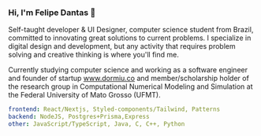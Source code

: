 ### Hi, I'm Felipe Dantas 👋

Self-taught developer & UI Designer, computer science student from Brazil, committed to innovating great solutions to current problems. I specialize in digital design and development, but any activity that requires problem solving and creative thinking is where you'll find me.

Currently studying computer science and working as a software engineer and founder of startup <a href="https://www.dormiu.co">www.dormiu.co</a> and member/scholarship holder of the research group in Computational Numerical Modeling and Simulation at the Federal University of Mato Grosso (UFMT).

```yaml
frontend: React/Nextjs, Styled-components/Tailwind, Patterns
backend: NodeJS, Postgres+Prisma,Express 
other: JavaScript/TypeScript, Java, C, C++, Python
```

